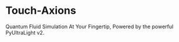 # Touch-Axions
Quantum Fluid Simulation At Your Fingertip, Powered by the powerful PyUltraLight v2.

